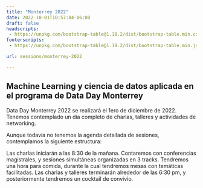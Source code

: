 ```yaml
---
title: "Monterrey 2022"
date: 2022-10-01T10:57:04-06:00
draft: false
headscripts:
 - https://unpkg.com/bootstrap-table@1.18.2/dist/bootstrap-table.min.css
footerscripts:
 - https://unpkg.com/bootstrap-table@1.18.2/dist/bootstrap-table.min.js

url: sessions/monterrey-2022 

---
```


## Machine Learning y ciencia de datos aplicada en el programa de Data Day Monterrey

Data Day Monterrey 2022 se realizará el 1ero de diciembre de 2022. Tenemos contemplado un día completo de charlas, talleres y actividades de networking.

Aunque todavía no tenemos la agenda detallada de sesiones, contemplamos la siguiente estructura:

Las charlas iniciarán a las 8:30 de la mañana.
Contaremos con conferencias magistrales, y sesiones simultáneas organizadas en 3 tracks.
Tendremos una hora para comida, durante la cual tendremos mesas con temáticas facilitadas.
Las charlas y talleres terminarán alrededor de las 6:30 pm, y posteriormente tendremos un cocktail de convivio.
